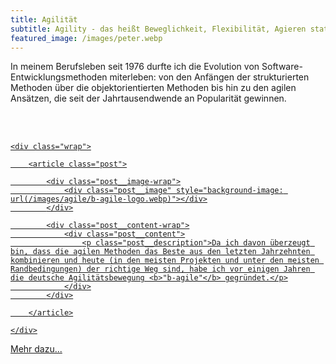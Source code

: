 ```yaml
---
title: Agilität
subtitle: Agility - das heißt Beweglichkeit, Flexibilität, Agieren statt Reagieren, Risikomanagement, ...
featured_image: /images/peter.webp
---
```


In meinem Berufsleben seit 1976 durfte ich die Evolution von Software-Entwicklungsmethoden miterleben: 
von den Anfängen der strukturierten Methoden über die objektorientierten Methoden bis hin zu den agilen Ansätzen, 
die seit der Jahrtausendwende an Popularität gewinnen.

<br><br>
<section class="listing">
<a href="https://b-agile.de" rel="noopener noreferrer nofollow" target="_blank">

	<div class="wrap">

		<article class="post">

			<div class="post__image-wrap">
				<div class="post__image" style="background-image: url(/images/agile/b-agile-logo.webp)"></div>
			</div>

			<div class="post__content-wrap">
				<div class="post__content">
					<p class="post__description">Da ich davon überzeugt bin, dass die agilen Methoden das Beste aus den letzten Jahrzehnten kombinieren und heute (in den meisten Projekten und unter den meisten Randbedingungen) der richtige Weg sind, habe ich vor einigen Jahren die deutsche Agilitätsbewegung <b>"b-agile"</b> gegründet.</p>
				</div>
			</div>

		</article>

	</div>
</a>
</section>

<a href="https://b-agile.de" rel="noopener noreferrer nofollow" target="_blank" class="button button--large">Mehr dazu...</a>